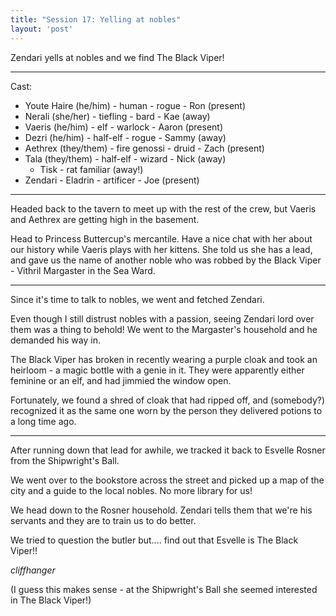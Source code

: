 ```yaml
---
title: "Session 17: Yelling at nobles"
layout: 'post'
---
```


Zendari yells at nobles and we find The Black Viper!

---

Cast:

* Youte Haire (he/him) - human - rogue - Ron (present)
* Nerali (she/her) - tiefling - bard - Kae (away)
* Vaeris (he/him) - elf - warlock - Aaron (present)
* Dezri (he/him) - half-elf - rogue - Sammy (away)
* Aethrex (they/them) - fire genossi - druid - Zach (present)
* Tala (they/them) - half-elf - wizard - Nick (away)
    * Tisk - rat familiar (away!)
* Zendari - Eladrin - artificer - Joe (present)

---

Headed back to the tavern to meet up with the rest of the crew, but Vaeris and Aethrex are getting high in the basement.

Head to Princess Buttercup's mercantile. Have a nice chat with her about our history while Vaeris plays with her kittens. She told us she has a lead, and gave us the name of another noble who was robbed by the Black Viper - Vithril Margaster in the Sea Ward.

---

Since it's time to talk to nobles, we went and fetched Zendari.

Even though I still distrust nobles with a passion, seeing Zendari lord over them was a thing to behold! We went to the Margaster's household and he demanded his way in.

The Black Viper has broken in recently wearing a purple cloak and took an heirloom - a magic bottle with a genie in it. They were apparently either feminine or an elf, and had jimmied the window open.

Fortunately, we found a shred of cloak that had ripped off, and (somebody?) recognized it as the same one worn by the person they delivered potions to a long time ago.

---

After running down that lead for awhile, we tracked it back to Esvelle Rosner from the Shipwright's Ball.

We went over to the bookstore across the street and picked up a map of the city and a guide to the local nobles. No more library for us!

We head down to the Rosner household. Zendari tells them that we're his servants and they are to train us to do better.

We tried to question the butler but.... find out that Esvelle is The Black Viper!!

*cliffhanger*

(I guess this makes sense - at the Shipwright's Ball she seemed interested in The Black Viper!)
